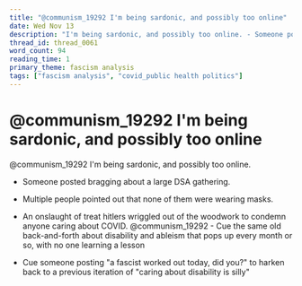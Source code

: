 ```yaml
---
title: "@communism_19292 I'm being sardonic, and possibly too online"
date: Wed Nov 13
description: "I'm being sardonic, and possibly too online. - Someone posted bragging about a large DSA gathering."
thread_id: thread_0061
word_count: 94
reading_time: 1
primary_theme: fascism analysis
tags: ["fascism analysis", "covid_public health politics"]
---
```


# @communism_19292 I'm being sardonic, and possibly too online

@communism_19292 I'm being sardonic, and possibly too online.

- Someone posted bragging about a large DSA gathering.

- Multiple people pointed out that none of them were wearing masks.

- An onslaught of treat hitlers wriggled out of the woodwork to condemn anyone caring about COVID. @communism_19292 - Cue the same old back-and-forth about disability and ableism that pops up every month or so, with no one learning a lesson

- Cue someone posting "a fascist worked out today, did you?" to harken back to a previous iteration of "caring about disability is silly"
